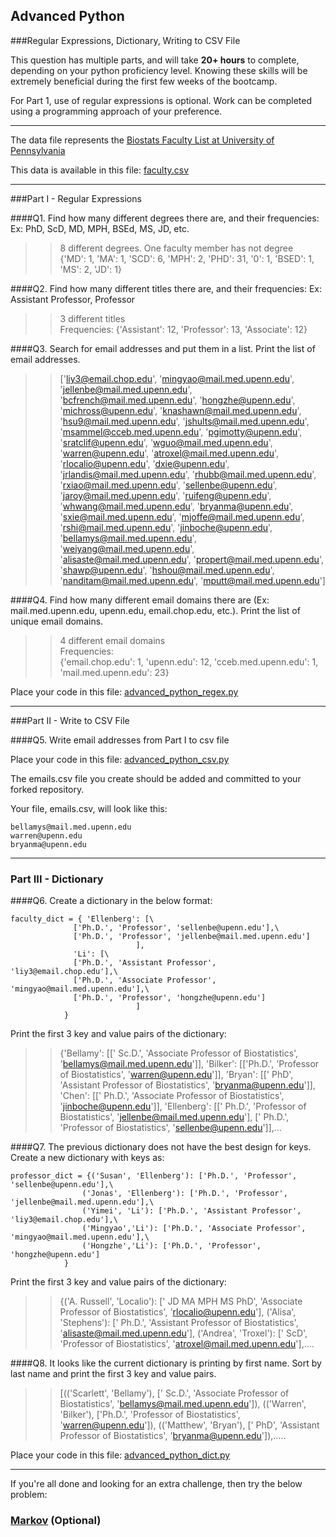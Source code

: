 ## Advanced Python    

###Regular Expressions, Dictionary, Writing to CSV File  

This question has multiple parts, and will take **20+ hours** to complete, depending on your python proficiency level.  Knowing these skills will be extremely beneficial during the first few weeks of the bootcamp.

For Part 1, use of regular expressions is optional.  Work can be completed using a programming approach of your preference. 

---

The data file represents the [Biostats Faculty List at University of Pennsylvania](http://www.med.upenn.edu/cceb/biostat/faculty.shtml)

This data is available in this file:  [faculty.csv](python/faculty.csv)

--- 

###Part I - Regular Expressions  


####Q1. Find how many different degrees there are, and their frequencies: Ex:  PhD, ScD, MD, MPH, BSEd, MS, JD, etc.

>> 8 different degrees.  One faculty member has not degree    
{'MD': 1, 'MA': 1, 'SCD': 6, 'MPH': 2, 'PHD': 31, '0': 1, 'BSED': 1, 'MS': 2, 'JD': 1}


####Q2. Find how many different titles there are, and their frequencies:  Ex:  Assistant Professor, Professor

>> 3 different titles  
Frequencies: {'Assistant': 12, 'Professor': 13, 'Associate': 12}


####Q3. Search for email addresses and put them in a list.  Print the list of email addresses.

>>['liy3@email.chop.edu', 'mingyao@mail.med.upenn.edu', 'jellenbe@mail.med.upenn.edu', 'bcfrench@mail.med.upenn.edu', 
'hongzhe@upenn.edu', 'michross@upenn.edu', 'knashawn@mail.med.upenn.edu', 'hsu9@mail.med.upenn.edu', 
'jshults@mail.med.upenn.edu', 'msammel@cceb.med.upenn.edu', 'pgimotty@upenn.edu', 'sratclif@upenn.edu', 
'wguo@mail.med.upenn.edu', 'warren@upenn.edu', 'atroxel@mail.med.upenn.edu', 'rlocalio@upenn.edu', 'dxie@upenn.edu', 
'jrlandis@mail.med.upenn.edu', 'rhubb@mail.med.upenn.edu', 'rxiao@mail.med.upenn.edu', 'sellenbe@upenn.edu', 
'jaroy@mail.med.upenn.edu', 'ruifeng@upenn.edu', 'whwang@mail.med.upenn.edu', 'bryanma@upenn.edu', 
'sxie@mail.med.upenn.edu', 'mjoffe@mail.med.upenn.edu', 'rshi@mail.med.upenn.edu', 'jinboche@upenn.edu', 
'bellamys@mail.med.upenn.edu', 'weiyang@mail.med.upenn.edu', 'alisaste@mail.med.upenn.edu', 
'propert@mail.med.upenn.edu', 'shawp@upenn.edu', 'hshou@mail.med.upenn.edu', 'nanditam@mail.med.upenn.edu', 
'mputt@mail.med.upenn.edu']


####Q4. Find how many different email domains there are (Ex:  mail.med.upenn.edu, upenn.edu, email.chop.edu, etc.).  Print the list of unique email domains.

>> 4 different email domains  
Frequencies:     
{'email.chop.edu': 1, 'upenn.edu': 12, 'cceb.med.upenn.edu': 1, 'mail.med.upenn.edu': 23}

Place your code in this file: [advanced_python_regex.py](python/advanced_python_regex.py)

---

###Part II - Write to CSV File

####Q5.  Write email addresses from Part I to csv file

Place your code in this file: [advanced_python_csv.py](python/advanced_python_csv.py)

The emails.csv file you create should be added and committed to your forked repository.

Your file, emails.csv, will look like this:
```
bellamys@mail.med.upenn.edu
warren@upenn.edu
bryanma@upenn.edu
```

---

### Part III - Dictionary

####Q6.  Create a dictionary in the below format:
```
faculty_dict = { 'Ellenberg': [\
              ['Ph.D.', 'Professor', 'sellenbe@upenn.edu'],\
              ['Ph.D.', 'Professor', 'jellenbe@mail.med.upenn.edu']
                            ],
              'Li': [\
              ['Ph.D.', 'Assistant Professor', 'liy3@email.chop.edu'],\
              ['Ph.D.', 'Associate Professor', 'mingyao@mail.med.upenn.edu'],\
              ['Ph.D.', 'Professor', 'hongzhe@upenn.edu']
                            ]
            }
```
Print the first 3 key and value pairs of the dictionary:

>> {'Bellamy': [[' Sc.D.',
   'Associate Professor of Biostatistics',
   'bellamys@mail.med.upenn.edu']],
 'Bilker': [['Ph.D.', 'Professor of Biostatistics', 'warren@upenn.edu']],
 'Bryan': [[' PhD',
   'Assistant Professor of Biostatistics',
   'bryanma@upenn.edu']],
 'Chen': [[' Ph.D.',
   'Associate Professor of Biostatistics',
   'jinboche@upenn.edu']],
 'Ellenberg': [[' Ph.D.',
   'Professor of Biostatistics',
   'jellenbe@mail.med.upenn.edu'],
  [' Ph.D.', 'Professor of Biostatistics', 'sellenbe@upenn.edu']],...
  

####Q7.  The previous dictionary does not have the best design for keys.  Create a new dictionary with keys as:

```
professor_dict = {('Susan', 'Ellenberg'): ['Ph.D.', 'Professor', 'sellenbe@upenn.edu'],\
                ('Jonas', 'Ellenberg'): ['Ph.D.', 'Professor', 'jellenbe@mail.med.upenn.edu'],\
                ('Yimei', 'Li'): ['Ph.D.', 'Assistant Professor', 'liy3@email.chop.edu'],\
                ('Mingyao','Li'): ['Ph.D.', 'Associate Professor', 'mingyao@mail.med.upenn.edu'],\
                ('Hongzhe','Li'): ['Ph.D.', 'Professor', 'hongzhe@upenn.edu']
            }
```

Print the first 3 key and value pairs of the dictionary:

>>{('A. Russell', 'Localio'): [' JD MA MPH MS PhD',
  'Associate Professor of Biostatistics',
  'rlocalio@upenn.edu'],
 ('Alisa', 'Stephens'): [' Ph.D.',
  'Assistant Professor of Biostatistics',
  'alisaste@mail.med.upenn.edu'],
 ('Andrea', 'Troxel'): [' ScD',
  'Professor of Biostatistics',
  'atroxel@mail.med.upenn.edu'],....

####Q8.  It looks like the current dictionary is printing by first name.  Sort by last name and print the first 3 key and value pairs.  

>> [(('Scarlett', 'Bellamy'),
  [' Sc.D.',
   'Associate Professor of Biostatistics',
   'bellamys@mail.med.upenn.edu']),
 (('Warren', 'Bilker'),
  ['Ph.D.', 'Professor of Biostatistics', 'warren@upenn.edu']),
 (('Matthew', 'Bryan'),
  [' PhD', 'Assistant Professor of Biostatistics', 'bryanma@upenn.edu']),.....

Place your code in this file: [advanced_python_dict.py](python/advanced_python_dict.py)

--- 

If you're all done and looking for an extra challenge, then try the below problem:  

### [Markov](python/markov.py) (Optional)

